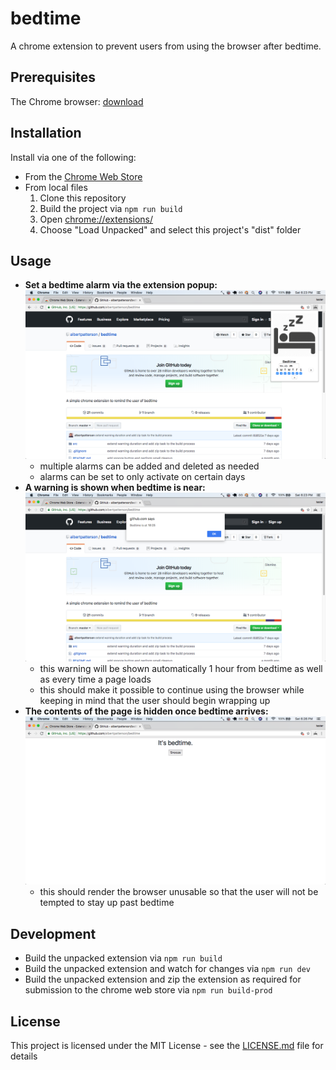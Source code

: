 # bedtime
A chrome extension to prevent users from using the browser after bedtime.

## Prerequisites
The Chrome browser: [download](https://www.google.com/chrome)

## Installation
Install via one of the following:
* From the [Chrome Web Store](https://chrome.google.com/webstore/detail/bedtime/mmpagflnajemfdambnmlfobldahjfbne)
* From local files
    1. Clone this repository
    2. Build the project via `npm run build`
    3. Open [chrome://extensions/](chrome://extensions/)
    4. Choose "Load Unpacked" and select this project's "dist" folder
    
## Usage
* **Set a bedtime alarm via the extension popup:**
![Set a bedtime alarm via the extension popup](readme/bedtimeSetup.png "Set a bedtime alarm via the extension popup")
    * multiple alarms can be added and deleted as needed
    * alarms can be set to only activate on certain days
* **A warning is shown when bedtime is near:**
![A warning is shown when bedtime is near](readme/bedtimeWarning.png "A warning is shown when bedtime is near")
    * this warning will be shown automatically 1 hour from bedtime as well as every time a page loads
    * this should make it possible to continue using the browser while keeping in mind that the user should begin wrapping up
* **The contents of the page is hidden once bedtime arrives:**
![The contents of the page are hidden once bedtime arrives](readme/bedtimeActive.png "he contents of the page is hidden once bedtime arrives")
    * this should render the browser unusable so that the user will not be tempted to stay up past bedtime

## Development
* Build the unpacked extension via `npm run build`
* Build the unpacked extension and watch for changes via `npm run dev`
* Build the unpacked extension and zip the extension as required for submission to the chrome web store via `npm run build-prod`

## License
This project is licensed under the MIT License - see the [LICENSE.md]() file for details
